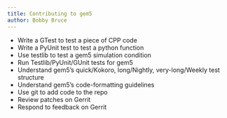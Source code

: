 ```yaml
---
title: Contributing to gem5
author: Bobby Bruce
---
```


- Write a GTest to test a piece of CPP code
- Write a PyUnit test to test a python function
- Use testlib to test a gem5 simulation condition
- Run Testlib/PyUnit/GUnit tests for gem5
- Understand gem5’s quick/Kokoro, long/Nightly, very-long/Weekly test structure
- Understand gem5’s code-formatting guidelines
- Use git to add code to the repo
- Review patches on Gerrit
- Respond to feedback on Gerrit
